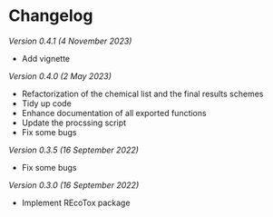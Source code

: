 # Changelog

*Version 0.4.1 (4 November 2023)*

- Add vignette

*Version 0.4.0 (2 May 2023)*

- Refactorization of the chemical list and the final results schemes
- Tidy up code
- Enhance documentation of all exported functions
- Update the procssing script
- Fix some bugs

*Version 0.3.5 (16 September 2022)*

- Fix some bugs


*Version 0.3.0 (16 September 2022)*

- Implement REcoTox package
